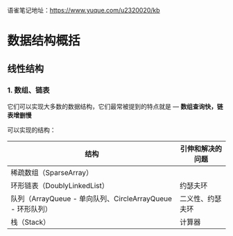语雀笔记地址：https://www.yuque.com/u2320020/kb

# 数据结构概括

## 线性结构

### 1. 数组、链表

它们可以实现大多数的数据结构，它们最常被提到的特点就是 — **数组查询快，链表增删慢**

可以实现的结构：

| **结构**                                                   | 引伸和解决的问题 |
| ---------------------------------------------------------- | ---------------- |
| 稀疏数组（SparseArray）                                    |                  |
| 环形链表（DoublyLinkedList）                               | 约瑟夫环         |
| 队列（ArrayQueue - 单向队列、CircleArrayQueue - 环形队列） | 二义性、约瑟夫环 |
| 栈（Stack）                                                | 计算器           |

